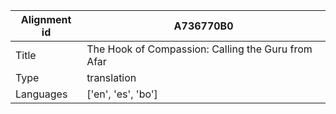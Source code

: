 |Alignment id | A736770B0
| --- | --- 
|Title | The Hook of Compassion: Calling the Guru from Afar 
|Type | translation
|Languages | ['en', 'es', 'bo']